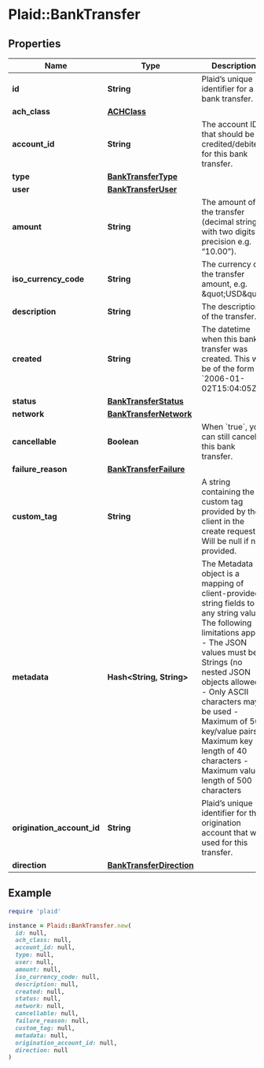 # Plaid::BankTransfer

## Properties

| Name | Type | Description | Notes |
| ---- | ---- | ----------- | ----- |
| **id** | **String** | Plaid’s unique identifier for a bank transfer. |  |
| **ach_class** | [**ACHClass**](ACHClass.md) |  |  |
| **account_id** | **String** | The account ID that should be credited/debited for this bank transfer. |  |
| **type** | [**BankTransferType**](BankTransferType.md) |  |  |
| **user** | [**BankTransferUser**](BankTransferUser.md) |  |  |
| **amount** | **String** | The amount of the transfer (decimal string with two digits of precision e.g. “10.00”). |  |
| **iso_currency_code** | **String** | The currency of the transfer amount, e.g. \&quot;USD\&quot; |  |
| **description** | **String** | The description of the transfer. |  |
| **created** | **String** | The datetime when this bank transfer was created. This will be of the form &#x60;2006-01-02T15:04:05Z&#x60; |  |
| **status** | [**BankTransferStatus**](BankTransferStatus.md) |  |  |
| **network** | [**BankTransferNetwork**](BankTransferNetwork.md) |  |  |
| **cancellable** | **Boolean** | When &#x60;true&#x60;, you can still cancel this bank transfer. |  |
| **failure_reason** | [**BankTransferFailure**](BankTransferFailure.md) |  | [optional] |
| **custom_tag** | **String** | A string containing the custom tag provided by the client in the create request. Will be null if not provided. | [optional] |
| **metadata** | **Hash&lt;String, String&gt;** | The Metadata object is a mapping of client-provided string fields to any string value. The following limitations apply: - The JSON values must be Strings (no nested JSON objects allowed) - Only ASCII characters may be used - Maximum of 50 key/value pairs - Maximum key length of 40 characters - Maximum value length of 500 characters  |  |
| **origination_account_id** | **String** | Plaid’s unique identifier for the origination account that was used for this transfer. |  |
| **direction** | [**BankTransferDirection**](BankTransferDirection.md) |  |  |

## Example

```ruby
require 'plaid'

instance = Plaid::BankTransfer.new(
  id: null,
  ach_class: null,
  account_id: null,
  type: null,
  user: null,
  amount: null,
  iso_currency_code: null,
  description: null,
  created: null,
  status: null,
  network: null,
  cancellable: null,
  failure_reason: null,
  custom_tag: null,
  metadata: null,
  origination_account_id: null,
  direction: null
)
```

